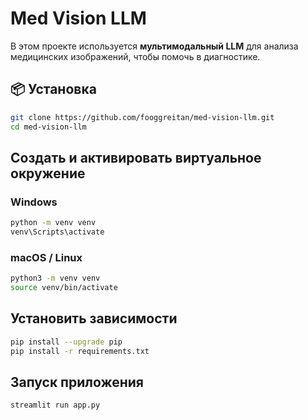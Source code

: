 # Med Vision LLM

В этом проекте используется **мультимодальный LLM** для анализа медицинских изображений, чтобы помочь в диагностике.

## 📦 Установка

```bash
git clone https://github.com/fooggreitan/med-vision-llm.git
cd med-vision-llm
```

## Cоздать и активировать виртуальное окружение

### Windows
```bash
python -m venv venv
venv\Scripts\activate
```

###  macOS / Linux
```bash
python3 -m venv venv
source venv/bin/activate
```

## Установить зависимости
```bash
pip install --upgrade pip
pip install -r requirements.txt
```

## Запуск приложения

```bash
streamlit run app.py
```



